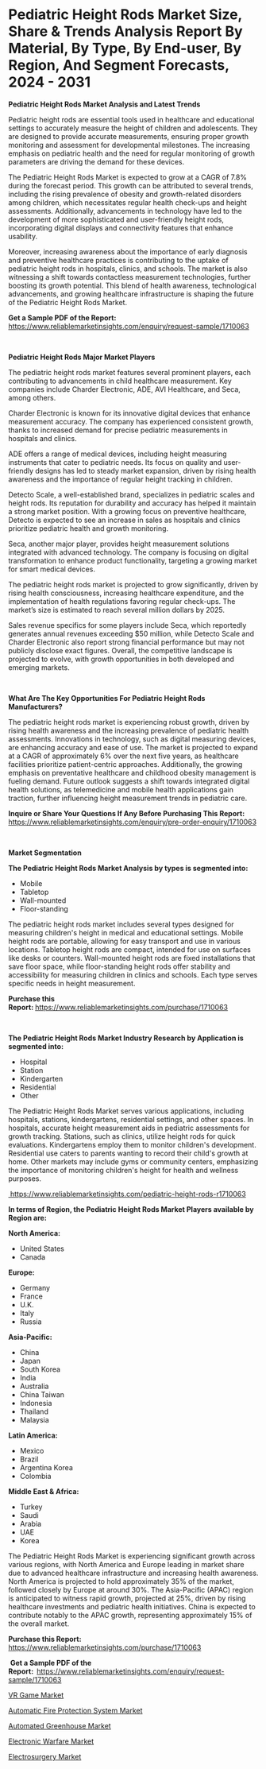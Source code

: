 <p><h1>Pediatric Height Rods Market Size, Share & Trends Analysis Report By Material, By Type, By End-user, By Region, And Segment Forecasts, 2024 - 2031</h1></p><p><strong>Pediatric Height Rods Market Analysis and Latest Trends</strong></p>
<p><p>Pediatric height rods are essential tools used in healthcare and educational settings to accurately measure the height of children and adolescents. They are designed to provide accurate measurements, ensuring proper growth monitoring and assessment for developmental milestones. The increasing emphasis on pediatric health and the need for regular monitoring of growth parameters are driving the demand for these devices.</p><p>The Pediatric Height Rods Market is expected to grow at a CAGR of 7.8% during the forecast period. This growth can be attributed to several trends, including the rising prevalence of obesity and growth-related disorders among children, which necessitates regular health check-ups and height assessments. Additionally, advancements in technology have led to the development of more sophisticated and user-friendly height rods, incorporating digital displays and connectivity features that enhance usability.</p><p>Moreover, increasing awareness about the importance of early diagnosis and preventive healthcare practices is contributing to the uptake of pediatric height rods in hospitals, clinics, and schools. The market is also witnessing a shift towards contactless measurement technologies, further boosting its growth potential. This blend of health awareness, technological advancements, and growing healthcare infrastructure is shaping the future of the Pediatric Height Rods Market.</p></p>
<p><strong>Get a Sample PDF of the Report:&nbsp;</strong> <a href="https://www.reliablemarketinsights.com/enquiry/request-sample/1710063?utm_campaign=1425&utm_medium=2&utm_source=Github&utm_content=ia&utm_term=22102024&utm_id=pediatric-height-rods">https://www.reliablemarketinsights.com/enquiry/request-sample/1710063</a></p>
<p>&nbsp;</p>
<p><strong>Pediatric Height Rods Major Market Players</strong></p>
<p><p>The pediatric height rods market features several prominent players, each contributing to advancements in child healthcare measurement. Key companies include Charder Electronic, ADE, AVI Healthcare, and Seca, among others.</p><p>Charder Electronic is known for its innovative digital devices that enhance measurement accuracy. The company has experienced consistent growth, thanks to increased demand for precise pediatric measurements in hospitals and clinics. </p><p>ADE offers a range of medical devices, including height measuring instruments that cater to pediatric needs. Its focus on quality and user-friendly designs has led to steady market expansion, driven by rising health awareness and the importance of regular height tracking in children.</p><p>Detecto Scale, a well-established brand, specializes in pediatric scales and height rods. Its reputation for durability and accuracy has helped it maintain a strong market position. With a growing focus on preventive healthcare, Detecto is expected to see an increase in sales as hospitals and clinics prioritize pediatric health and growth monitoring.</p><p>Seca, another major player, provides height measurement solutions integrated with advanced technology. The company is focusing on digital transformation to enhance product functionality, targeting a growing market for smart medical devices.</p><p>The pediatric height rods market is projected to grow significantly, driven by rising health consciousness, increasing healthcare expenditure, and the implementation of health regulations favoring regular check-ups. The market’s size is estimated to reach several million dollars by 2025.</p><p>Sales revenue specifics for some players include Seca, which reportedly generates annual revenues exceeding $50 million, while Detecto Scale and Charder Electronic also report strong financial performance but may not publicly disclose exact figures. Overall, the competitive landscape is projected to evolve, with growth opportunities in both developed and emerging markets.</p></p>
<p>&nbsp;</p>
<p><strong>What Are The Key Opportunities For Pediatric Height Rods Manufacturers?</strong></p>
<p><p>The pediatric height rods market is experiencing robust growth, driven by rising health awareness and the increasing prevalence of pediatric health assessments. Innovations in technology, such as digital measuring devices, are enhancing accuracy and ease of use. The market is projected to expand at a CAGR of approximately 6% over the next five years, as healthcare facilities prioritize patient-centric approaches. Additionally, the growing emphasis on preventative healthcare and childhood obesity management is fueling demand. Future outlook suggests a shift towards integrated digital health solutions, as telemedicine and mobile health applications gain traction, further influencing height measurement trends in pediatric care.</p></p>
<p><strong>Inquire or Share Your Questions If Any Before Purchasing This Report:</strong> <a href="https://www.reliablemarketinsights.com/enquiry/pre-order-enquiry/1710063?utm_campaign=1425&utm_medium=2&utm_source=Github&utm_content=ia&utm_term=22102024&utm_id=pediatric-height-rods">https://www.reliablemarketinsights.com/enquiry/pre-order-enquiry/1710063</a></p>
<p>&nbsp;</p>
<p><strong>Market Segmentation</strong></p>
<p><strong>The Pediatric Height Rods Market Analysis by types is segmented into:</strong></p>
<p><ul><li>Mobile</li><li>Tabletop</li><li>Wall-mounted</li><li>Floor-standing</li></ul></p>
<p><p>The pediatric height rods market includes several types designed for measuring children's height in medical and educational settings. Mobile height rods are portable, allowing for easy transport and use in various locations. Tabletop height rods are compact, intended for use on surfaces like desks or counters. Wall-mounted height rods are fixed installations that save floor space, while floor-standing height rods offer stability and accessibility for measuring children in clinics and schools. Each type serves specific needs in height measurement.</p></p>
<p><strong>Purchase this Report:&nbsp;</strong><a href="https://www.reliablemarketinsights.com/purchase/1710063?utm_campaign=1425&utm_medium=2&utm_source=Github&utm_content=ia&utm_term=22102024&utm_id=pediatric-height-rods">https://www.reliablemarketinsights.com/purchase/1710063</a></p>
<p>&nbsp;</p>
<p><strong>The Pediatric Height Rods Market Industry Research by Application is segmented into:</strong></p>
<p><ul><li>Hospital</li><li>Station</li><li>Kindergarten</li><li>Residential</li><li>Other</li></ul></p>
<p><p>The Pediatric Height Rods Market serves various applications, including hospitals, stations, kindergartens, residential settings, and other spaces. In hospitals, accurate height measurement aids in pediatric assessments for growth tracking. Stations, such as clinics, utilize height rods for quick evaluations. Kindergartens employ them to monitor children's development. Residential use caters to parents wanting to record their child's growth at home. Other markets may include gyms or community centers, emphasizing the importance of monitoring children's height for health and wellness purposes.</p></p>
<p><a href="https://www.reliablemarketinsights.com/pediatric-height-rods-r1710063?utm_campaign=1425&utm_medium=2&utm_source=Github&utm_content=ia&utm_term=22102024&utm_id=pediatric-height-rods">&nbsp;https://www.reliablemarketinsights.com/pediatric-height-rods-r1710063</a></p>
<p><strong>In terms of Region, the Pediatric Height Rods Market Players available by Region are:</strong></p>
<p>
    <p> <strong> North America: </strong>
        <ul>
            <li>United States</li>
            <li>Canada</li>
        </ul>
        </p> 
    <p> <strong> Europe: </strong>
        <ul>
            <li>Germany</li>
            <li>France</li>
            <li>U.K.</li>
            <li>Italy</li>
            <li>Russia</li>
        </ul>
        </p> 
    <p> <strong> Asia-Pacific: </strong>
        <ul>
            <li>China</li>
            <li>Japan</li>
            <li>South Korea</li>
            <li>India</li>
            <li>Australia</li>
            <li>China Taiwan</li>
            <li>Indonesia</li>
            <li>Thailand</li>
            <li>Malaysia</li>
        </ul>
        </p> 
    <p> <strong> Latin America: </strong>
        <ul>
            <li>Mexico</li>
            <li>Brazil</li>
            <li>Argentina Korea</li>
            <li>Colombia</li>
        </ul>
        </p> 
    <p> <strong> Middle East & Africa: </strong>
        <ul>
            <li>Turkey</li>
            <li>Saudi</li>
            <li>Arabia</li>
            <li>UAE</li>
            <li>Korea</li>
        </ul>
    </p>
    </p>
<p><p>The Pediatric Height Rods Market is experiencing significant growth across various regions, with North America and Europe leading in market share due to advanced healthcare infrastructure and increasing health awareness. North America is projected to hold approximately 35% of the market, followed closely by Europe at around 30%. The Asia-Pacific (APAC) region is anticipated to witness rapid growth, projected at 25%, driven by rising healthcare investments and pediatric health initiatives. China is expected to contribute notably to the APAC growth, representing approximately 15% of the overall market.</p></p>
<p><strong>Purchase this Report: </strong><a href="https://www.reliablemarketinsights.com/purchase/1710063?utm_campaign=1425&utm_medium=2&utm_source=Github&utm_content=ia&utm_term=22102024&utm_id=pediatric-height-rods">https://www.reliablemarketinsights.com/purchase/1710063</a></p>
<p>&nbsp;<strong>Get a Sample PDF of the Report:&nbsp;&nbsp;</strong><a href="https://www.reliablemarketinsights.com/enquiry/request-sample/1710063?utm_campaign=1425&utm_medium=2&utm_source=Github&utm_content=ia&utm_term=22102024&utm_id=pediatric-height-rods">https://www.reliablemarketinsights.com/enquiry/request-sample/1710063</a></p>
<p><strong></strong></p>
<p><p><a href="https://www.linkedin.com/pulse/vr-game-ecosystem-mapping-innovation-value-chains-2024-2031-n1c1e?utm_campaign=1425&utm_medium=2&utm_source=Github&utm_content=ia&utm_term=22102024&utm_id=pediatric-height-rods">VR Game Market</a></p><p><a href="https://www.linkedin.com/pulse/global-automatic-fire-protection-system-market-forecast-znm2e?utm_campaign=1425&utm_medium=2&utm_source=Github&utm_content=ia&utm_term=22102024&utm_id=pediatric-height-rods">Automatic Fire Protection System Market</a></p><p><a href="https://www.linkedin.com/pulse/competitive-intelligence-automated-greenhouse-market-key-dvkte?utm_campaign=1425&utm_medium=2&utm_source=Github&utm_content=ia&utm_term=22102024&utm_id=pediatric-height-rods">Automated Greenhouse Market</a></p><p><a href="https://www.linkedin.com/pulse/exploring-electronic-warfare-market-dynamics-revenue-analysis-covne?utm_campaign=1425&utm_medium=2&utm_source=Github&utm_content=ia&utm_term=22102024&utm_id=pediatric-height-rods">Electronic Warfare Market</a></p><p><a href="https://www.linkedin.com/pulse/electrosurgery-industry-sector-market-dynamics-future-scenarios-bklje?utm_campaign=1425&utm_medium=2&utm_source=Github&utm_content=ia&utm_term=22102024&utm_id=pediatric-height-rods">Electrosurgery Market</a></p></p>